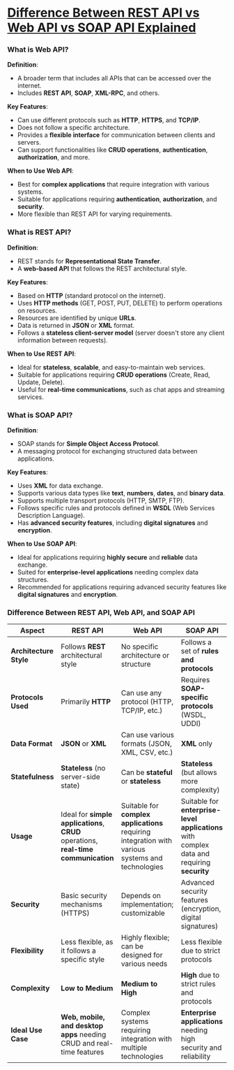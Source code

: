 # [Difference Between REST API vs Web API vs SOAP API Explained](https://www.youtube.com/watch?v=2mqN7ZhDsUA&ab_channel=LearnwithWhiteboard)

### **What is Web API?**

**Definition**:
- A broader term that includes all APIs that can be accessed over the internet.
- Includes **REST API**, **SOAP**, **XML-RPC**, and others.

**Key Features**:
- Can use different protocols such as **HTTP**, **HTTPS**, and **TCP/IP**.
- Does not follow a specific architecture.
- Provides a **flexible interface** for communication between clients and servers.
- Can support functionalities like **CRUD operations**, **authentication**, **authorization**, and more.

**When to Use Web API**:
- Best for **complex applications** that require integration with various systems.
- Suitable for applications requiring **authentication**, **authorization**, and **security**.
- More flexible than REST API for varying requirements.

### **What is REST API?**

**Definition**:
- REST stands for **Representational State Transfer**.
- A **web-based API** that follows the REST architectural style.

**Key Features**:
- Based on **HTTP** (standard protocol on the internet).
- Uses **HTTP methods** (GET, POST, PUT, DELETE) to perform operations on resources.
- Resources are identified by unique **URLs**.
- Data is returned in **JSON** or **XML** format.
- Follows a **stateless client-server model** (server doesn't store any client information between requests).

**When to Use REST API**:
- Ideal for **stateless**, **scalable**, and easy-to-maintain web services.
- Suitable for applications requiring **CRUD operations** (Create, Read, Update, Delete).
- Useful for **real-time communications**, such as chat apps and streaming services.

### **What is SOAP API?**

**Definition**:
- SOAP stands for **Simple Object Access Protocol**.
- A messaging protocol for exchanging structured data between applications.

**Key Features**:
- Uses **XML** for data exchange.
- Supports various data types like **text**, **numbers**, **dates**, and **binary data**.
- Supports multiple transport protocols (HTTP, SMTP, FTP).
- Follows specific rules and protocols defined in **WSDL** (Web Services Description Language).
- Has **advanced security features**, including **digital signatures** and **encryption**.

**When to Use SOAP API**:
- Ideal for applications requiring **highly secure** and **reliable** data exchange.
- Suited for **enterprise-level applications** needing complex data structures.
- Recommended for applications requiring advanced security features like **digital signatures** and **encryption**.


### Difference Between REST API, Web API, and SOAP API

|**Aspect**|**REST API**|**Web API**|**SOAP API**|
|---|---|---|---|
|**Architecture Style**|Follows **REST** architectural style|No specific architecture or structure|Follows a set of **rules and protocols**|
|**Protocols Used**|Primarily **HTTP**|Can use any protocol (HTTP, TCP/IP, etc.)|Requires **SOAP-specific protocols** (WSDL, UDDI)|
|**Data Format**|**JSON** or **XML**|Can use various formats (JSON, XML, CSV, etc.)|**XML** only|
|**Statefulness**|**Stateless** (no server-side state)|Can be **stateful** or **stateless**|**Stateless** (but allows more complexity)|
|**Usage**|Ideal for **simple applications**, **CRUD** operations, **real-time communication**|Suitable for **complex applications** requiring integration with various systems and technologies|Suitable for **enterprise-level applications** with complex data and requiring **security**|
|**Security**|Basic security mechanisms (HTTPS)|Depends on implementation; customizable|Advanced security features (encryption, digital signatures)|
|**Flexibility**|Less flexible, as it follows a specific style|Highly flexible; can be designed for various needs|Less flexible due to strict protocols|
|**Complexity**|**Low to Medium**|**Medium to High**|**High** due to strict rules and protocols|
|**Ideal Use Case**|**Web, mobile, and desktop apps** needing CRUD and real-time features|Complex systems requiring integration with multiple technologies|**Enterprise applications** needing high security and reliability|
